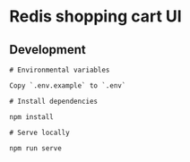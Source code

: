 # Redis shopping cart UI

## Development

```
# Environmental variables

Copy `.env.example` to `.env`

# Install dependencies

npm install

# Serve locally

npm run serve
```
